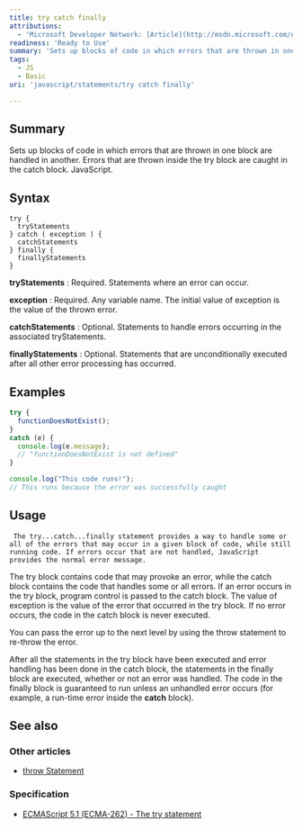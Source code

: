 ```yaml
---
title: try catch finally
attributions:
  - 'Microsoft Developer Network: [Article](http://msdn.microsoft.com/en-us/library/ie/4yahc5d8(v=vs.94).aspx)'
readiness: 'Ready to Use'
summary: 'Sets up blocks of code in which errors that are thrown in one block are handled in another. Errors that are thrown inside the try block are caught in the catch block. JavaScript.'
tags:
  - JS
  - Basic
uri: 'javascript/statements/try catch finally'

---
```

## Summary

Sets up blocks of code in which errors that are thrown in one block are handled in another. Errors that are thrown inside the try block are caught in the catch block. JavaScript.

## Syntax

    try {
      tryStatements
    } catch ( exception ) {
      catchStatements
    } finally {
      finallyStatements
    }

**tryStatements**
:   Required. Statements where an error can occur.

**exception**
:   Required. Any variable name. The initial value of exception is the value of the thrown error.

**catchStatements**
:   Optional. Statements to handle errors occurring in the associated tryStatements.

**finallyStatements**
:   Optional. Statements that are unconditionally executed after all other error processing has occurred.

## Examples

``` js
try {
  functionDoesNotExist();
}
catch (e) {
  console.log(e.message);
  // "functionDoesNotExist is not defined"
}

console.log("This code runs!");
// This runs because the error was successfully caught
```

## Usage

     The try...catch...finally statement provides a way to handle some or all of the errors that may occur in a given block of code, while still running code. If errors occur that are not handled, JavaScript provides the normal error message.

The try block contains code that may provoke an error, while the catch block contains the code that handles some or all errors. If an error occurs in the try block, program control is passed to the catch block. The value of exception is the value of the error that occurred in the try block. If no error occurs, the code in the catch block is never executed.

You can pass the error up to the next level by using the throw statement to re-throw the error.

After all the statements in the try block have been executed and error handling has been done in the catch block, the statements in the finally block are executed, whether or not an error was handled. The code in the finally block is guaranteed to run unless an unhandled error occurs (for example, a run-time error inside the **catch** block).

## See also

### Other articles

-   [throw Statement](/javascript/statements/throw)

### Specification

-   [ECMAScript 5.1 (ECMA-262) - The try statement](http://www.ecma-international.org/ecma-262/5.1/#sec-12.14)

